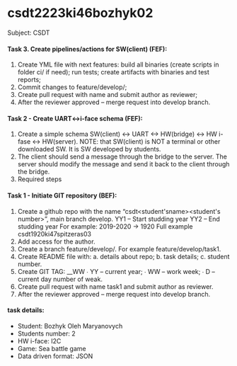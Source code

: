 # csdt2223ki46bozhyk02
Subject: CSDT

#### Task 3. Create pipelines/actions for SW(client) (FEF):

1. Create YML file with next features:
build all binaries (create scripts in folder ci/ if need);
run tests;
create artifacts with binaries and test reports;
2. Commit changes to feature/develop/<task number>;
3. Create pull request with name <task number> and submit author as reviewer;
4. After the reviewer approved – merge request into develop branch.

#### Task 2 - Create UART<->i-face schema (FEF):

1. Create a simple schema SW(client) <-> UART <-> HW(bridge) <-> HW i-fase
<-> HW(server).
NOTE: that SW(client) is NOT a terminal or other downloaded SW. It is SW
developed by students.
2. The client should send a message through the bridge to the server. The server
should modify the message and send it back to the client through the bridge.
3. Required steps

#### Task 1 - Initiate GIT repository (BEF):

1. Create a github repo with the name “csdt<student'sname><student's number>”, main branch develop. YY1 – Start studding year YY2 – End studding year For example: 2019-2020 -> 1920 Full example csdt1920ki47spitzeras03
2. Add access for the author.
3. Create a branch feature/develop/. For example feature/develop/task1.
4. Create README file with: a. details about repo; b. task details; c. student number.
5. Create GIT TAG: __WW ∙ YY – current year; ∙ WW – work week; ∙ D – current day number of weak.
6. Create pull request with name task1 and submit author as reviewer.
7. After the reviewer approved – merge request into develop branch.
 
#### task details:
+ Student: Bozhyk Oleh Maryanovych
+ Students number: 2 
+ HW i-face: I2C
+ Game: Sea battle game 
+ Data driven format: JSON

